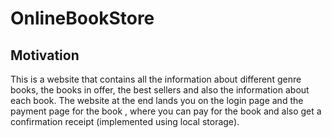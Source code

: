# OnlineBookStore

## Motivation
This is a website that contains all the information about different genre books, the books in offer, the best sellers and also the information about each book. 
The website at the end lands you on the login page and the payment page for the book , where you can pay for the book and also get a confirmation receipt (implemented using local storage).
